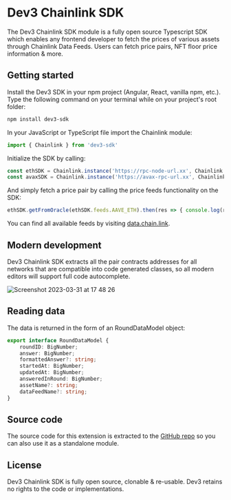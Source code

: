 # Dev3 Chainlink SDK

The Dev3 Chainlink SDK module is a fully open source Typescript SDK which enables any frontend developer to fetch the prices of various assets through Chainlink Data Feeds.
Users can fetch price pairs, NFT floor price information & more.

## Getting started

Install the Dev3 SDK in your npm project (Angular, React, vanilla npm, etc.). Type the following command on your terminal while on your project's root folder:

```sh
npm install dev3-sdk
```

In your JavaScript or TypeScript file import the Chainlink module:

```ts
import { Chainlink } from 'dev3-sdk'
```

Initialize the SDK by calling:

```ts
const ethSDK = Chainlink.instance('https://rpc-node-url.xx', Chainlink.PriceFeeds.ETH)
const avaxSDK = Chainlink.instance('https://avax-rpc-url.xx', Chainlink.PriceFeeds.AVAX)
```

And simply fetch a price pair by calling the price feeds functionality on the SDK:

```ts
ethSDK.getFromOracle(ethSDK.feeds.AAVE_ETH).then(res => { console.log(res) })
```

You can find all available feeds by visiting [data.chain.link](https://data.chain.link/).

## Modern development

Dev3 Chainlink SDK extracts all the pair contracts addresses for all networks that are compatible into code generated classes, so all modern editors will support full code autocomplete.

![Screenshot 2023-03-31 at 17 48 26](https://user-images.githubusercontent.com/42938691/229169473-409e6fec-d183-416c-b0b3-db12f34fcf3c.png)

## Reading data

The data is returned in the form of an RoundDataModel object:

```ts
export interface RoundDataModel {
    roundID: BigNumber;
    answer: BigNumber;
    formattedAnswer?: string;
    startedAt: BigNumber;
    updatedAt: BigNumber;
    answeredInRound: BigNumber;
    assetName?: string;
    dataFeedName?: string;
}
```

## Source code

The source code for this extension is extracted to the [GitHub repo](https://github.com/0xDev3/dev3-chainlink-sdk) so you can also use it as a standalone module.

## License

Dev3 Chainlink SDK is fully open source, clonable & re-usable. Dev3 retains no rights to the code or implementations. 
